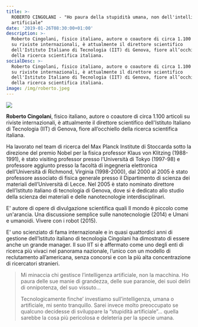 ```yaml
---
title: >-
  ROBERTO CINGOLANI - "Ho paura della stupidità umana, non dell'intelligenza
  artificiale"
date: '2019-01-26T08:30:00+01:00'
description: >-
  Roberto Cingolani, fisico italiano, autore o coautore di circa 1.100 articoli
  su riviste internazionali, è attualmente il direttore scientifico
  dell'Istituto Italiano di Tecnologia (IIT) di Genova, fiore all’occhiello
  della ricerca scientifica italiana.
socialDesc: >-
  Roberto Cingolani, fisico italiano, autore o coautore di circa 1.100 articoli
  su riviste internazionali, è attualmente il direttore scientifico
  dell'Istituto Italiano di Tecnologia (IIT) di Genova, fiore all’occhiello
  della ricerca scientifica italiana.
image: /img/roberto.jpeg
---
```

![](/img/roberto.jpeg)

**Roberto Cingolani**, fisico italiano, autore o coautore di circa 1.100 articoli su riviste internazionali, è attualmente il direttore scientifico dell'Istituto Italiano di Tecnologia (IIT) di Genova, fiore all’occhiello della ricerca scientifica italiana.

Ha lavorato nel team di ricerca del Max Planck Institute di Stoccarda sotto la direzione del premio Nobel per la fisica professor Klaus von Klitzing (1988-1991), è stato visiting professor presso l’Università di Tokyo (1997-98) e professore aggiunto presso la facoltà di ingegneria elettronica dell’Università di Richmond, Virginia (1998-2000), dal 2000 al 2005 è stato professore associato di fisica generale presso il Dipartimento di scienza dei materiali dell’Università di Lecce. Nel 2005 è stato nominato direttore dell’Istituto italiano di tecnologia di Genova, dove si è dedicato allo studio della scienza dei materiali e delle nanotecnologie interdisciplinari. 

E' autore di opere di divulgazione scientifica quali Il mondo è piccolo come un'arancia. Una discussione semplice sulle nanotecnologie (2014) e Umani e umanoidi. Vivere con i robot (2015).

E' uno scienziato di fama internazionale e in quasi quattordici anni di gestione dell’Istituto italiano di tecnologia Cingolani ha dimostrato di essere anche un grande manager. Il suo IIT si è affermato come uno degli enti di ricerca più vivaci nel panorama nazionale, l’unico con un modello di reclutamento all’americana, senza concorsi e con la più alta concentrazione di ricercatori stranieri.

> Mi minaccia chi gestisce l’intelligenza artificiale, non la macchina. Ho paura delle sue manie di grandezza, delle sue paranoie, dei suoi deliri di onnipotenza, del suo vissuto... 
>
> Tecnologicamente finche’ investiamo sull’intelligenza, umana o artificiale, mi sento tranquillo. Sarei invece molto preoccupato se qualcuno decidesse di sviluppare la “stupidità artificiale”… quella sarebbe la cosa più pericolosa e deleteria per la specie umana.

